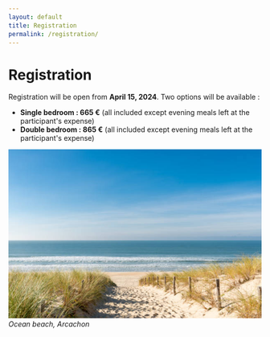 ```yaml
---
layout: default
title: Registration
permalink: /registration/
---
```


# Registration
Registration will be open from **April 15, 2024**. Two options will be available :
- **Single bedroom : 665 €** (all included except evening meals left at the participant's expense)
- **Double bedroom : 865 €** (all included except evening meals left at the participant's expense) 

![Arcachon](/assets/img/plage_oceane.jpg)
*Ocean beach, Arcachon*
